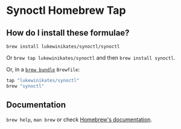 # Synoctl Homebrew Tap

## How do I install these formulae?

`brew install lukewinikates/synoctl/synoctl`

Or `brew tap lukewinikates/synoctl` and then `brew install synoctl`.

Or, in a [`brew bundle`](https://github.com/Homebrew/homebrew-bundle) `Brewfile`:

```ruby
tap "lukewinikates/synoctl"
brew "synoctl"
```

## Documentation

`brew help`, `man brew` or check [Homebrew's documentation](https://docs.brew.sh).
